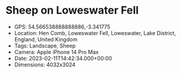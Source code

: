 # Sheep on Loweswater Fell

- GPS: 54.566538888888886,-3.341775
- Location: Hen Comb, Loweswater Fell, Loweswater, Lake District, England, United Kingdom
- Tags: Landscape, Sheep
- Camera: Apple iPhone 14 Pro Max
- Date: 2023-02-11T14:42:34.000+00:00
- Dimensions: 4032x3024
